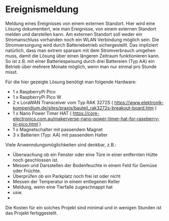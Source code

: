 # Ereignismeldung
Meldung eines Ereignisses von einem externen Standort. 
Hier wird eine Lösung dokumentiert, wie man Ereignisse, von einem externen Standort melden und darstellen kann. 
Am externen Standort soll weder ein Stromanschluss vorhanden noch ein WLAN Verbindung möglich sein. 
Die Stromversorgung wird durch Batteriebetrieb sichergestellt. Das impliziert natürlich, dass man extrem sparsam mit 
dem Stromverbrauch umgehen muss, damit die Lösung über einen längeren Zeitraum funktionieren kann. 
So ist z.B. mit einer Batteriespeisung durch drei Battereien (Typ AA) ein Betrieb über mehrere Monate möglich, 
wenn man nur einmal pro Stunde misst.

Für die hier gezeigte Lösung benötigt man folgende Hardware: 
- 1 x RaspberryPi Pico 
- 1 x RaspberryPi Pico W
- 2 x LoraWAN Transceiver vom Typ RAK 3272S ( https://www.elektronik-kompendium.de/sites/praxis/bauteil_rak3272s-breakout-board.htm ) 
- 1 x Nano Power Timer HAT ( https://core-electronics.com.au/makerverse-nano-power-timer-hat-for-raspberry-pi-pico.html )
- 1 x Magnetschalter mit passendem Magnet
- 3 x Batterien (Typ: AA) mit passendem Halter

Viele Anwenndungsmöglichkeiten sind denkbar, z.B.:
- Überwachung ob ein Fenster oder eine Türe in einer entfernten Hütte noch geschlossen ist.
- Messen und Darsstellen der Bodenfeuchte in einem Feld für Gemüse oder Früchte.
- Überprüfen ob ein Parkplatz noch frei ist oder nicht
- Messen der Temperatur in einem entlegenen Keller
- Meldung, wenn eine Tierfalle zugeschnappt hat
- usw.
- 
Die Kosten für ein solches Projekt sind minimal und in wenigen Stunden ist das Projekt fertiggestellt. 

